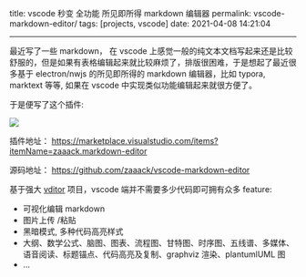 title: vscode 秒变 全功能 所见即所得 markdown 编辑器
permalink: vscode-markdown-editor/
tags: [projects, vscode]
date: 2021-04-08 14:21:04

---

最近写了一些  markdown， 在 vscode 上感觉一般的纯文本文档写起来还是比较舒服的，但是如果有表格编辑起来就比较麻烦了，排版很困难，于是想起了最近很多基于 electron/nwjs 的所见即所得的 markdown 编辑器，比如 typora, marktext 等等, 如果在 vscode 中实现类似功能编辑起来就很方便了。

于是便写了这个插件:

![]( https://ftp.bmp.ovh/imgs/2021/04/0799ad9b7657907d.gif)

插件地址： https://marketplace.visualstudio.com/items?itemName=zaaack.markdown-editor

源码地址： https://github.com/zaaack/vscode-markdown-editor

基于强大 [vditor]( https://ld246.com/article/1549638745630) 项目，vscode 端并不需要多少代码即可拥有众多 feature:

* 可视化编辑 markdown
* 图片上传 /粘贴
* 黑暗模式, 多种代码高亮样式
* 大纲、数学公式、脑图、图表、流程图、甘特图、时序图、五线谱、多媒体、语音阅读、标题锚点、代码高亮及复制、graphviz 渲染、plantumlUML 图
* ...
